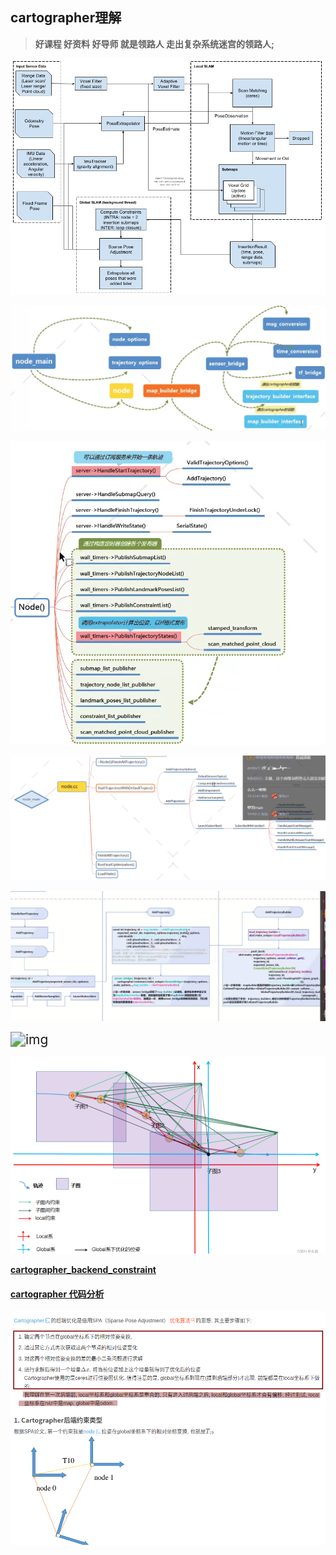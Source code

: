 ## 	cartographer理解

> **好课程 好资料 好导师 就是领路人 走出复杂系统迷宫的领路人;**

![high_level_system_overview](cartographer.assets/high_level_system_overview.png)

![image-20220217104938556](cartographer.assets/image-20220217104938556.png)

![image-20220217104608004](cartographer.assets/image-20220217104608004.png)







![image-20220217104721843](cartographer.assets/image-20220217104721843.png)

![image-20220221112354246](cartographer.assets/image-20220221112354246.png)

<img src="https://img-blog.csdnimg.cn/2021030721350338.png?x-oss-process=image/watermark,type_ZmFuZ3poZW5naGVpdGk,shadow_10,text_aHR0cHM6Ly9ibG9nLmNzZG4ubmV0L1JvYm9DaGVuZ3pp,size_16,color_FFFFFF,t_70" alt="img" style="zoom:150%;" />

![ ](cartographer.assets/image-20241128103241106.png)

[**cartographer_backend_constraint**](https://blog.csdn.net/fb_941219/article/details/125408495?spm=1001.2101.3001.6650.2&utm_medium=distribute.pc_relevant.none-task-blog-2%7Edefault%7EBlogCommendFromBaidu%7ERate-2-125408495-blog-97759161.235%5Ev43%5Epc_blog_bottom_relevance_base1&depth_1-utm_source=distribute.pc_relevant.none-task-blog-2%7Edefault%7EBlogCommendFromBaidu%7ERate-2-125408495-blog-97759161.235%5Ev43%5Epc_blog_bottom_relevance_base1&utm_relevant_index=5)

#### [cartographer 代码分析](https://blog.csdn.net/RoboChengzi/article/details/114499269)



![image-20241128101016681](cartographer.assets/image-20241128101016681.png)





